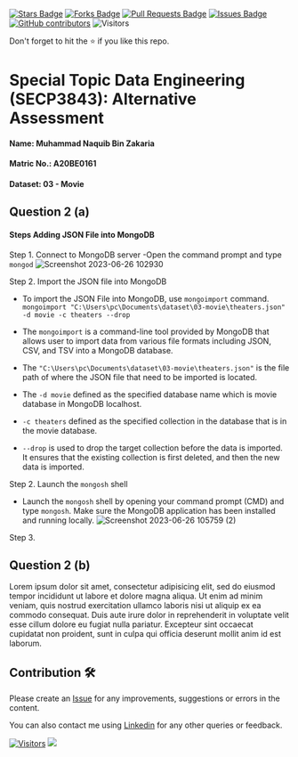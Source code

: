 <a href="https://github.com/drshahizan/SECP3843/stargazers"><img src="https://img.shields.io/github/stars/drshahizan/SECP3843" alt="Stars Badge"/></a>
<a href="https://github.com/drshahizan/SECP3843/network/members"><img src="https://img.shields.io/github/forks/drshahizan/SECP3843" alt="Forks Badge"/></a>
<a href="https://github.com/drshahizan/SECP3843/pulls"><img src="https://img.shields.io/github/issues-pr/drshahizan/SECP3843" alt="Pull Requests Badge"/></a>
<a href="https://github.com/drshahizan/SECP3843/issues"><img src="https://img.shields.io/github/issues/drshahizan/SECP3843" alt="Issues Badge"/></a>
<a href="https://github.com/drshahizan/SECP3843/graphs/contributors"><img alt="GitHub contributors" src="https://img.shields.io/github/contributors/drshahizan/SECP3843?color=2b9348"></a>
![Visitors](https://api.visitorbadge.io/api/visitors?path=https%3A%2F%2Fgithub.com%2Fdrshahizan%2FSECP3843&labelColor=%23d9e3f0&countColor=%23697689&style=flat)

Don't forget to hit the :star: if you like this repo.

# Special Topic Data Engineering (SECP3843): Alternative Assessment

#### Name: Muhammad Naquib Bin Zakaria
#### Matric No.: A20BE0161
#### Dataset: 03 - Movie

## Question 2 (a)
<h4>Steps Adding JSON File into MongoDB</h4>

Step 1. Connect to MongoDB server
-Open the command prompt and type `mongod`
![Screenshot 2023-06-26 102930](https://github.com/drshahizan/SECP3843/assets/92329710/54312172-12a9-484e-ba27-bfbe463f3f8a)

Step 2. Import the JSON file into MongoDB
- To import the JSON File into MongoDB, use `mongoimport` command.
`mongoimport "C:\Users\pc\Documents\dataset\03-movie\theaters.json" -d movie -c theaters --drop`

- The `mongoimport` is a command-line tool provided by MongoDB that allows user to import data from various file formats including JSON, CSV, and TSV into a MongoDB database.
- The `"C:\Users\pc\Documents\dataset\03-movie\theaters.json"` is the file path of where the JSON file that need to be imported is located.
- The `-d movie` defined as the specified database name which is movie database in MongoDB localhost.
- `-c theaters` defined as the specified collection in the database that is in the movie database.
- `--drop` is used to drop the target collection before the data is imported. It ensures that the existing collection is first deleted, and then the new data is imported.

Step 2. Launch the `mongosh` shell
- Launch the `mongosh` shell by opening your command prompt (CMD) and type `mongosh`. Make sure the MongoDB application has been installed and running locally.
![Screenshot 2023-06-26 105759 (2)](https://github.com/drshahizan/SECP3843/assets/92329710/13e69939-bed5-41b4-992b-dc88749d2988)

Step 3. 


## Question 2 (b)
Lorem ipsum dolor sit amet, consectetur adipisicing elit, sed do eiusmod tempor incididunt ut labore et dolore magna aliqua. Ut enim ad minim veniam, quis nostrud exercitation ullamco laboris nisi ut aliquip ex ea commodo consequat. Duis aute irure dolor in reprehenderit in voluptate velit esse cillum dolore eu fugiat nulla pariatur. Excepteur sint occaecat cupidatat non proident, sunt in culpa qui officia deserunt mollit anim id est laborum.

## Contribution 🛠️
Please create an [Issue](https://github.com/drshahizan/special-topic-data-engineering/issues) for any improvements, suggestions or errors in the content.

You can also contact me using [Linkedin](https://www.linkedin.com/in/drshahizan/) for any other queries or feedback.

[![Visitors](https://api.visitorbadge.io/api/visitors?path=https%3A%2F%2Fgithub.com%2Fdrshahizan&labelColor=%23697689&countColor=%23555555&style=plastic)](https://visitorbadge.io/status?path=https%3A%2F%2Fgithub.com%2Fdrshahizan)
![](https://hit.yhype.me/github/profile?user_id=81284918)



